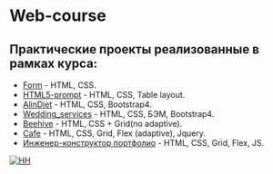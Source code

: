 # Web-course
## Практические проекты реализованные в рамках курса:

* [Form](https://tatacheba.github.io/form/index.html) - HTML, CSS.
* [HTML5-prompt](https://tatacheba.github.io/HTML5-prompt/index.html) - HTML, CSS, Table layout.
* [AlinDiet](https://tatacheba.github.io/AlinDiet/index.html) - HTML, CSS, Bootstrap4.
* [Wedding_serviсes](https://tatacheba.github.io/wedding_services/index.html) - HTML, CSS, БЭМ, Bootstrap4.
* [Beehive](https://tatacheba.github.io/beehive/index.html) - HTML, CSS + Grid(no adaptive).
* [Cafe](https://tatacheba.github.io/cafe/index.html) - HTML, CSS, Grid, Flex (adaptive), Jquery.
* [Инженер-конструктор портфолио](https://tatacheba.github.io/design-engineer/index.html) - HTML, CSS, Grid, Flex, JS.

[![HH](https://img.shields.io/badge/hh-%D1%80%D0%B5%D0%B7%D1%8E%D0%BC%D0%B5-%23e1011c%20)](https://spb.hh.ru/resume/10b9a9d9ff084bdafe0039ed1f584a304c5441)
